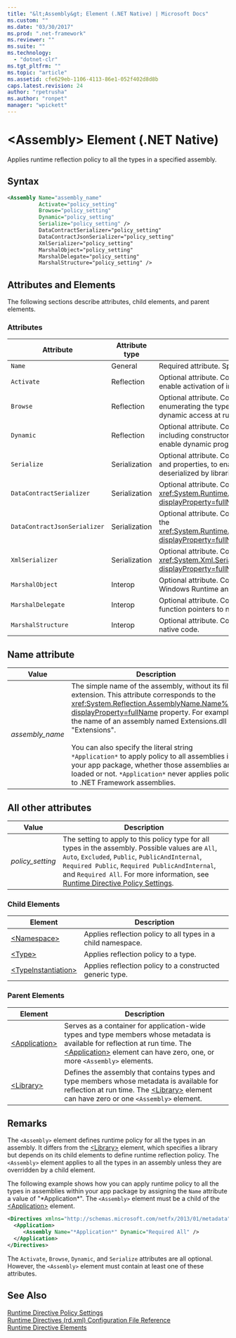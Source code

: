 ```yaml
---
title: "&lt;Assembly&gt; Element (.NET Native) | Microsoft Docs"
ms.custom: ""
ms.date: "03/30/2017"
ms.prod: ".net-framework"
ms.reviewer: ""
ms.suite: ""
ms.technology: 
  - "dotnet-clr"
ms.tgt_pltfrm: ""
ms.topic: "article"
ms.assetid: cfe629eb-1106-4113-86e1-052f402d8d8b
caps.latest.revision: 24
author: "rpetrusha"
ms.author: "ronpet"
manager: "wpickett"
---
```

# &lt;Assembly&gt; Element (.NET Native)
Applies runtime reflection policy to all the types in a specified assembly.  
  
## Syntax  
  
```xml  
<Assembly Name="assembly_name"   
          Activate="policy_setting"  
          Browse="policy_setting"  
          Dynamic="policy_setting"  
          Serialize="policy_setting" />  
          DataContractSerializer="policy_setting"  
          DataContractJsonSerializer="policy_setting"  
          XmlSerializer="policy_setting"  
          MarshalObject="policy_setting"  
          MarshalDelegate="policy_setting"  
          MarshalStructure="policy_setting" />  
```  
  
## Attributes and Elements  
 The following sections describe attributes, child elements, and parent elements.  
  
### Attributes  
  
|Attribute|Attribute type|Description|  
|---------------|--------------------|-----------------|  
|`Name`|General|Required attribute. Specifies the simple name of an assembly.|  
|`Activate`|Reflection|Optional attribute. Controls runtime access to constructors to enable activation of instances.|  
|`Browse`|Reflection|Optional attribute. Controls querying for information about or enumerating the types in the assembly, but does not enable any dynamic access at run time.|  
|`Dynamic`|Reflection|Optional attribute. Controls runtime access to all type members, including constructors, methods, fields, properties, and events, to enable dynamic programming.|  
|`Serialize`|Serialization|Optional attribute. Controls runtime access to constructors, fields, and properties, to enable type instances to be serialized and deserialized by libraries such as the Newtonsoft JSON serializer.|  
|`DataContractSerializer`|Serialization|Optional attribute. Controls policy for serialization that uses the <xref:System.Runtime.Serialization.DataContractSerializer?displayProperty=fullName> class.|  
|`DataContractJsonSerializer`|Serialization|Optional attribute. Controls policy for JSON serialization that uses the <xref:System.Runtime.Serialization.Json.DataContractJsonSerializer?displayProperty=fullName> class.|  
|`XmlSerializer`|Serialization|Optional attribute. Controls policy for XML serialization that uses the <xref:System.Xml.Serialization.XmlSerializer?displayProperty=fullName> class.|  
|`MarshalObject`|Interop|Optional attribute. Controls policy for marshaling reference types to Windows Runtime and COM.|  
|`MarshalDelegate`|Interop|Optional attribute. Controls policy for marshaling delegate types as function pointers to native code.|  
|`MarshalStructure`|Interop|Optional attribute. Controls policy for marshaling structures to native code.|  
  
## Name attribute  
  
|Value|Description|  
|-----------|-----------------|  
|*assembly_name*|The simple name of the assembly, without its file extension. This attribute corresponds to the <xref:System.Reflection.AssemblyName.Name%2A?displayProperty=fullName> property. For example, the name of an assembly named Extensions.dll is "Extensions".<br /><br /> You can also specify the literal string `*Application*` to apply policy to all assemblies in your app package, whether those assemblies are loaded or not. `*Application*` never applies policy to .NET Framework assemblies.|  
  
## All other attributes  
  
|Value|Description|  
|-----------|-----------------|  
|*policy_setting*|The setting to apply to this policy type for all types in the assembly. Possible values are `All`, `Auto`, `Excluded`, `Public`, `PublicAndInternal`, `Required Public`, `Required PublicAndInternal`, and `Required All`. For more information, see [Runtime Directive Policy Settings](../../../docs/framework/net-native/runtime-directive-policy-settings.md).|  
  
### Child Elements  
  
|Element|Description|  
|-------------|-----------------|  
|[\<Namespace>](../../../docs/framework/net-native/namespace-element-net-native.md)|Applies reflection policy to all types in a child namespace.|  
|[\<Type>](../../../docs/framework/net-native/type-element-net-native.md)|Applies reflection policy to a type.|  
|[\<TypeInstantiation>](../../../docs/framework/net-native/typeinstantiation-element-net-native.md)|Applies reflection policy to a constructed generic type.|  
  
### Parent Elements  
  
|Element|Description|  
|-------------|-----------------|  
|[\<Application>](../../../docs/framework/net-native/application-element-net-native.md)|Serves as a container for application-wide types and type members whose metadata is available for reflection at run time. The [\<Application>](../../../docs/framework/net-native/application-element-net-native.md) element can have zero, one, or more `<Assembly>` elements.|  
|[\<Library>](../../../docs/framework/net-native/library-element-net-native.md)|Defines the assembly that contains types and type members whose metadata is available for reflection at run time. The [\<Library>](../../../docs/framework/net-native/library-element-net-native.md) element can have zero or one `<Assembly>` element.|  
  
## Remarks  
 The `<Assembly>` element defines runtime policy for all the types in an assembly. It differs from the [\<Library>](../../../docs/framework/net-native/library-element-net-native.md) element, which specifies a library but depends on its child elements to define runtime reflection policy. The `<Assembly>` element applies to all the types in an assembly unless they are overridden by a child element.  
  
 The following example shows how you can apply runtime policy to all the types in assemblies within your app package by assigning the `Name` attribute a value of "*Application\*". The `<Assembly>` element must be a child of the [\<Application>](../../../docs/framework/net-native/application-element-net-native.md) element.  
  
```xml  
<Directives xmlns="http://schemas.microsoft.com/netfx/2013/01/metadata">   
  <Application>   
     <Assembly Name="*Application*" Dynamic="Required All" />   
  </Application>   
</Directives>  
```  
  
 The `Activate`, `Browse`, `Dynamic`, and `Serialize` attributes are all optional. However, the `<Assembly>` element must contain at least one of these attributes.  
  
## See Also  
 [Runtime Directive Policy Settings](../../../docs/framework/net-native/runtime-directive-policy-settings.md)   
 [Runtime Directives (rd.xml) Configuration File Reference](../../../docs/framework/net-native/runtime-directives-rd-xml-configuration-file-reference.md)   
 [Runtime Directive Elements](../../../docs/framework/net-native/runtime-directive-elements.md)
